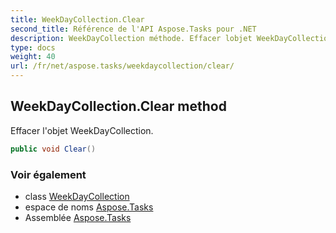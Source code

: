 ```yaml
---
title: WeekDayCollection.Clear
second_title: Référence de l'API Aspose.Tasks pour .NET
description: WeekDayCollection méthode. Effacer lobjet WeekDayCollection.
type: docs
weight: 40
url: /fr/net/aspose.tasks/weekdaycollection/clear/
---
```

## WeekDayCollection.Clear method

Effacer l'objet WeekDayCollection.

```csharp
public void Clear()
```

### Voir également

* class [WeekDayCollection](../)
* espace de noms [Aspose.Tasks](../../weekdaycollection/)
* Assemblée [Aspose.Tasks](../../../)


